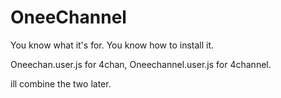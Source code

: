 # OneeChannel

You know what it's for. You know how to install it.

Oneechan.user.js for 4chan, Oneechannel.user.js for 4channel.

ill combine the two later.
